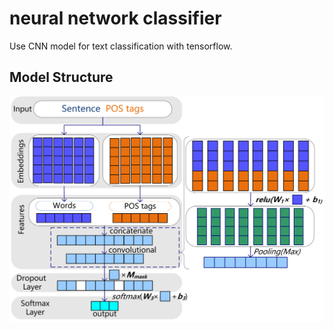 # neural network classifier

Use CNN model for text classification with tensorflow.

## Model Structure
![](neural_network/model.png)